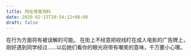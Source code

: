 ```yaml
---
title: 鸡在啄食饲料
date: 2020-02-15T20:54:12+08:00
draft: false
---
```


在行为方面将有被误解的可能。
在街上不经意把视线盯在成人电影的广告牌上，刚好遇到同学经过……以后她们看你的眼光将带有嘲笑的意味，千万要小心哪。
